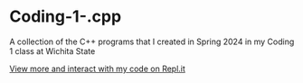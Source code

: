 # Coding-1-.cpp
A collection of the C++ programs that I created in Spring 2024 in my Coding 1 class at Wichita State

[View more and interact with my code on Repl.it](https://replit.com/@aalanisallens)
